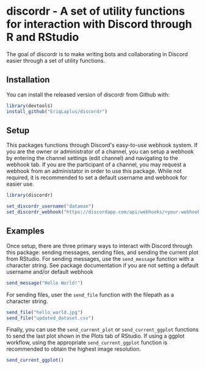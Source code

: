 
# discordr - A set of utility functions for interaction with Discord through R and RStudio

<!-- badges: start -->
<!-- badges: end -->

The goal of discordr is to make writing bots and collaborating in Discord easier through a set of utility functions.

## Installation

You can install the released version of discordr from Github with:

``` r
library(devtools)
install_github("EriqLaplus/discordr")
```

## Setup

This packages functions through Discord's easy-to-use webhook system. If you are the owner or administrator of a channel, you can setup a webhook by entering the channel settings (edit channel) and navigating to the webhook tab. If you are the participant of a channel, you may request a webhook from an administator in order to use this package. While not required, it is recommended to set a default username and webhook for easier use.

``` r
library(discordr)

set_discordr_username("dataman")
set_discordr_webhook("https://discordapp.com/api/webhooks/<your-webhook-here>")
```

## Examples

Once setup, there are three primary ways to interact with Discord through this package: sending messages, sending files, and sending the current plot from RStudio. For sending messages, use the `send_message` function with a character string. See package documentation if you are not setting a default username and/or default webhook

``` r
send_message("Hello World!")
```
For sending files, user the `send_file` function with the filepath as a character string.

``` r
send_file("hello_world.jpg")
send_file("updated_dataset.csv")
```

Finally, you can use the `send_current_plot` or `send_current_ggplot` functions to send the last plot shown in the Plots tab of RStudio. If using a ggplot workflow, using the appropriate `send_current_ggplot` function is recommended to obtain the highest image resolution.

``` r
send_current_ggplot()
```


